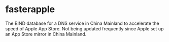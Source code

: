 fasterapple
===========

The BIND database for a DNS service in China Mainland to accelerate the speed of Apple App Store. Not being updated frequently since Apple set up an App Store mirror in China Mainland.
